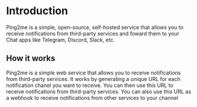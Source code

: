 # Introduction

Ping2me is a simple, open-source, self-hosted service that allows you to receive notifications from third-party services and foward them to your Chat apps like Telegram, Discord, Slack, etc.

## How it works

Ping2me is a simple web service that allows you to receive notifications from third-party services. It works by generating a unique URL for each notification chanel you want to receive. You can then use this URL to receive notifications from third-party services. You can also use this URL as a webhook to receive notifications from other services to your channel